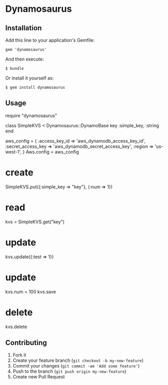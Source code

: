 # Dynamosaurus

## Installation

Add this line to your application's Gemfile:

    gem 'dynamosaurus'

And then execute:

    $ bundle

Or install it yourself as:

    $ gem install dynamosaurus

## Usage

   require "dynamosaurus"

   class SimpleKVS < Dynamosaurus::DynamoBase
     key :simple_key, :string
   end

   aws_config = {
     :access_key_id => 'aws_dynamodb_access_key_id',
     :secret_access_key => 'aws_dynamodb_secret_access_key',
     :region => 'us-west-1',
   }
   Aws.config = aws_config

   # create
   SimpleKVS.put({:simple_key => "key"}, {:num => 1})

   # read
   kvs = SimpleKVS.get("key")

   # update
   kvs.update({:test => 1})

   # update
   kvs.num = 100
   kvs.save
   
   # delete
   kvs.delete


## Contributing

1. Fork it
2. Create your feature branch (`git checkout -b my-new-feature`)
3. Commit your changes (`git commit -am 'Add some feature'`)
4. Push to the branch (`git push origin my-new-feature`)
5. Create new Pull Request
